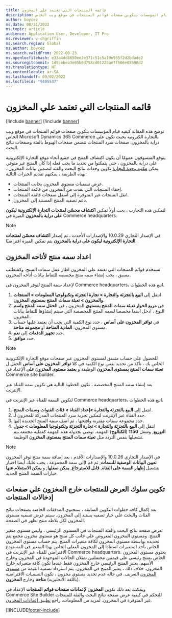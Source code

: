 ```yaml
---
title: قائمه المنتجات التي تعتمد علي المخزون
description: توضح هذه المقالة كيفيه قيام المؤسسات بتكوين صفحات قوائم المنتجات في موقع ويب الخاص Microsoft Dynamics 365 Commerce بالتجارة الكترونيه بحيث تكون علي دراية بالمخزون.
author: boycez
ms.date: 08/31/2022
ms.topic: article
audience: Application User, Developer, IT Pro
ms.reviewer: v-chgriffin
ms.search.region: Global
ms.author: boycez
ms.search.validFrom: 2022-08-23
ms.openlocfilehash: e33a4dd8650ee2e371c51c5a19e955f2d2bdade2
ms.sourcegitcommit: 1d5cebea3e05b6d758cd01225ae7f566e05698d2
ms.translationtype: HT
ms.contentlocale: ar-SA
ms.lasthandoff: 09/02/2022
ms.locfileid: "9405537"
---
```

# <a name="inventory-aware-product-listing"></a>قائمه المنتجات التي تعتمد علي المخزون

[!include [banner](../includes/banner.md)]
[!include [banner](../includes/preview-banner.md)]

توضح هذه المقالة كيفيه قيام المؤسسات بتكوين صفحات قوائم المنتجات في موقع ويب الخاص Microsoft Dynamics 365 Commerce بالتجارة الكترونيه بحيث تكون علي دراية بالمخزون. صفحات سرد المنتجات تتضمن صفحات الهبوط بالفئة وصفحات نتائج البحث.

يتوقع المتسوقون عمومًا أن يكون اكتشاف المنتج في جميع أنحاء موقع التجارة الإلكترونية على دراية بالمخزون ، حتى يتمكنوا من تحديد ما يجب فعله إذا كان المنتج غير متوفر. يمكن [مكتبة وحدة التجارة](starter-kit-overview.md) تكوين وحدات نتائج البحث والفئة لتضمين بيانات المخزون.. بهذه الطريقة ، يمكنهم تقديم الخبرات التالية:

- عرض تسميات مستوي المخزون بجانب المنتجات.
- إخفاء المنتجات التي نفدت من المخزون من قائمة المنتجات.
- انقل المنتجات غير المتوفرة إلى أسفل صفحات قائمة المنتجات.
- دعم تصفيه المنتج المستند إلى المخزون.

لتمكين هذه التجارب ، يجب أولاً تمكين **اكتشاف محسّن لمنتجات التجارة الإلكترونية ليكون على دراية بالمخزون** الميزة في Commerce headquarters.

> [!NOTE]
> في الإصدار التجاري 10.0.29 والإصدارات الأحدث ، تم إصدار **اكتشاف محسّن لمنتجات التجارة الإلكترونية ليكون على دراية بالمخزون** يتم تمكين الميزة افتراضيًا.

## <a name="set-up-product-attribute-for-inventory-availability"></a>اعداد سمه منتج لأتاحه المخزون

تستخدم قوائم المنتجات التي تعتمد علي المخزون اطار عمل سمات المنتج. وكمتطلب مسبق ، يجب إنشاء سمه منتج مخصصه للتقاط بيانات أتاحه المخزون.

لإعداد سمة المنتج لتوفر المخزون في Commerce headquarters، اتبع هذه الخطوات.

1. انتقل إلى **البيع بالتجزئة والتجارة \> تجارة التجزئة وتكنولوجيا المعلومات \> المنتجات والمخزون \> تعبئة سمات المنتج بمستوى المخزون**.
1. في **مربع الحوار تعبئة سمات المنتج بمستوي** المخزون ، في **الحقل سمه المنتج واسم** النوع ، ادخل اسما مخصصا لسمه المنتج المخصصة التي سيتم إنشاؤها للتقاط بيانات المخزون.
1. في **توافر المخزون على أساس** ، حدد نوع الكمية التي يجب أن يعتمد عليها حساب مستوى المخزون: **المادية المتاحة** أو **مجموعه متاحة**.
1. حدد **تجهيز الدفعات** إلى **نعم**.
1. حدد **موافق**.

> [!NOTE]
> للحصول على حساب متسق لمستوى المخزون عبر صفحات موقع التجارة الإلكترونية الخاص بك ، تأكد من تحديد نفس نوع الكمية في كلا **توافر المخزون على أساس** الحقل ل **تعبئة سمات المنتج بمستوى المخزون** الوظيفة و **يعتمد مستوى المخزون على** الإعداد في Commerce site builder.

بعد إنشاء سمه المنتج المخصصة ، تكون الخطوة التالية هي تكوين سمه القناة عبر الإنترنت.

لتكوين السمة للقناة عبر الإنترنت في Commerce headquarters، اتبع هذه الخطوات.

1. انتقل إلى **البيع بالتجزئة والتجارة \>إعداد القناة \> فئات القنوات وسمات المنتج**.
1. حدد القناة عبر الإنترنت لتمكين تجربة سرد المنتجات المدركة للمخزون لـ.
1. حدد مجموعة سمات مقترنة وافتحها ، ثم أضف سمة المنتج الجديدة إليها.
1. انتقل إلى **البيع بالتجزئة والتجارة \> تجارة التجزئة وتكنولوجيا المعلومات \> جدول التوزيع**, وشغل **1150** (**الكتالوج**) المهمة. نوصي بجدولة هذه المهمة كعملية مجمعة يتم تشغيلها بنفس التردد مثل **تعبئة سمات المنتج بمستوى المخزون** الوظيفة.

> [!NOTE]
> في الإصدار التجاري 10.0.26 والإصدارات الأقدم ، بعد إضافة سمة منتج توفر المخزون إلى سمة المجموعة ، يجب عليك أيضا اختيارt **تعيين البيانات الوصفية للسمات**, ثم قم بتشغيل **إظهار السمة على القناة**, **قابل للاسترجاع**, **يمكن صقلها**, و **يمكن الاستعلام عنها** خيارات السمة المنتج الجديد.

## <a name="configure-the-display-behavior-for-out-of-stock-products-on-product-listing-pages"></a>تكوين سلوك العرض للمنتجات خارج المخزون علي صفحات إدخالات المنتجات

بعد إكمال كافة خطوات التكوين السابقة ، ستحتوي المدققات الخاصة بصفحات نتائج الفئات والبحث علي خيار تصفيه يستند إلى المخزون. سيتم عرض تسميه مستوي المخزون لكل بلاطه منتج تظهر في الصفحة.

تعرض صفحه نتائج البحث والفئة المنتجات في المستوي الرئيسي ، وليس مستوي متغير المنتج. ومستوي المخزون المعروض علي جانب كل منتج هو مستوي مخزون مجمع يتم تحديده بواسطة مستوي المخزون لكافة متغيرات المنتج. يتم حساب مستوي المخزون الخاص بأحد المتغيرات استنادا إلى المخزون الفعلي الخاص بهذا المتغير في المستودع الافتراضي للقناه عبر الإنترنت في Commerce headquarters. يحتوي مستوي المخزون الخاص بمنتج رئيسي علي قيمتين محتملتين تمثلان الحالات الموجودة في المخزون وخارج الأسهم. يعتبر المنتج الرئيسي خارج المخزون فقط عندما تكون كافة متغيراته خارج المخزون. خلاف ذلك ، يعتبر المنتج في المخزون. يتم استرداد تسمية القيمة من [مستوى المخزون](inventory-buffers-levels.md) التعريف. في حاله عدم تحديد مستوي مخزون ، تكون التسميات الافتراضية (باللغة الانجليزيه) **متاحة** وخارج **المخزون**.

ويمكنك بعد ذلك تكوين **المخزون لإعدادات صفحات قوائم المنتجات** الإعداد في Commerce Site Builder للتحكم في كيفية عرض صفحة نتائج البحث والفئة للمنتجات غير المتوفرة في المخزون. لمزيد من المعلومات، راجع [تطبيق إعدادات المخزون](inventory-settings.md).

[!INCLUDE[footer-include](../includes/footer-banner.md)]

